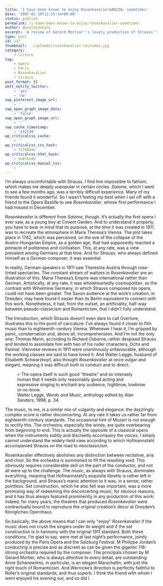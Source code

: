 ```yaml
---
title: 'I have been known to enjoy Rosenkavalier&#8230; sometimes'
date: '2007-01-10T11:35:34+00:00'
status: publish
permalink: /i-have-been-known-to-enjoy-rosenkavalier-sometimes
author: donaldjenkins
excerpt: 'A review of Gerard Mortier''s lovely production of Strauss''s Rosenkavalier at the Paris Bastille Opera.'
type: post
id: 137
thumbnail: ../uploads/rosenkavalier-costumes.jpg
category:
    - Culture
tag:
    - opera
    - Paris
    - Rosenkavalier
    - Strauss
post_format: []
aktt_notify_twitter:
    - 'yes'
    - 'no'
swp_pinterest_image_url:
    - ''
swp_open_graph_image_data:
    - 'false'
swp_open_graph_image_url:
    - ''
swp_cache_timestamp:
    - '432199'
wp_criticalcss_cache:
    - ''
wp_criticalcss_css_hash:
    - 72f0834e
wp_criticalcss_html_hash:
    - 5e0f62dd
wp_criticalcss_manual_css:
    - ''
---
```

I’m always uncomfortable with Strauss. I find him impossible to fathom, which makes me deeply unpopular in certain circles. <cite>Salome</cite>, which I went to see a few months ago, was a terribly difficult experience. Many of my friends found it wonderful. So I wasn’t feeling my best when I set off with a friend to the Opera Bastille to see <cite>Rosenkavalier</cite>, whose first performance I had missed in December.

*Rosenkavalier* is different from *Salome*, though. It’s actually the first opera I ever saw, as a young boy at Covent Garden. And to understand it properly, you have to bear in mind that its purpose, at the time it was created in 1911, was to recreate the atmosphere in Maria Theresa’s Vienna. The plot takes place in 1742, which was perceived, on the eve of the collapse of the Austro-Hungarian Empire, as a golden age, that had supposedly reached a pinnacle of politeness and civilisation. This, at any rate, was a view prevalent among Germans at that time. And for Strauss, who always defined himself as a *German* composer, it was essential.

In reality, German-speakers in 1911 saw Theresine Austria through rose-tinted spectacles. The constant stream of waltzes in *Rosenkavalier* are an illustration of this. Maria Theresa’s Empire was international rather than German. Artistically, at any rate, it was wholeheartedly cosmopolitan, so the contrast with Wihelmine Germany, in which Strauss composed his opera, could not have been greater. The Saxon audience at the work’s creation, in Dresden, may have found it easier than its Berlin equivalent to connect with this work. Nonetheless, it had, from the outset, an artificiality, half-way between pseudo-classicism and Romanticism, that I didn’t fully understand.

The Introduction, which Strauss doesn’t even dare to call Overture, illustrates this to the point of caricature: I’ve always found it closer to film music than to eighteenth-century Vienna. Whenever I hear it, I’m gripped by panic, consternation and, above all, incomprehension. And I’m not the only one: Thomas Mann, according to Richard Osborne, rather despised Strauss and tended to assimilate him with two of his ruder characters, Ochs and Faninal. Viennese reviews in 1911 were unanimously unfavourable, although the working classes are said to have loved it. And Walter Legge, husband of Elisabeth Schwarzkopf, also thought <cite>Rosenkavalier</cite> at once vulgar and elegant, meaning it was difficult both to conduct and to direct:

<figure>> The opera itself is such good <q>theatre</q> and so intensely human that it needs only reasonably good acting and expressive singing to enchant any audience, highbrow, lowbrow or no-brow.

<figcaption class="quote-source"> Walter Legge, <cite>Words and Music</cite>, anthology edited by Alan Sanders, 1998, p. 34.  
 </figcaption></figure>The music, to me, is a similar mix of vulgarity and elegance: the dazzlingly complex score is rather disconcerting. At any rate it takes us rather far from eighteenth-century standards. The occasional hint of Mozart is not enough to rectify this. The orchestra, especially the winds, are quite overbearing from beginning to end. This is actually the opposite of a classical opera when the instruments subtly and discreetly accompany the voices. I simply cannot understand the widely-held view according to which Hofmannstahl accompanied Strauss on the road to neoclassicism.

Rosenkavalier effectively abolishes any distinction between recitative, aria and choir. So the orchestra is summoned to fill the resulting void. This obviously requires considerable skill on the part of the conductor, and not all were up to the challenge. The music, as always with Strauss, dominates everything, meaning that Hofmannstahl’s exquisite libretto is rather left in the background, and Strauss’s manic attention to it was, in a sense, rather pointless. Set construction, which he also felt was important, was a more promising way of redeeming the disconcerting music, for obvious reasons, and it has thus always featured prominently in any production of this work: indeed, for many years, the theatres that produced <cite>Rosenkavalier</cite> were contractually bound to reproduce the original creation’s décor at Dresden’s Königliches Opernhaus.

So basically, the above means that I can only <q>enjoy</q> <cite>Rosenkavalier</cite> if the music does not crush the singers under its weight and if the set construction is in harmony with the original 1911 standard. Both these conditions, I’m glad to say, were met at last night’s performance, jointly produced by the Paris Opera and the Salzburg Festival. M Philippe Jordan’s conducting is precise and as discreet as can be given the gigantic 118-strong orchestra required by the composer. The principals chosen by M Gerard Mortier, who is always attentive to every detail, are outstanding. Anne Schanewilms, in particular, is an elegant Marschallin, with just the right touch of Romanticism. And Wernicke’s direction is perfectly faithful to Roller’s original standards, and thus superb. I think the friend with whom I went enjoyed his evening out, and so did I.